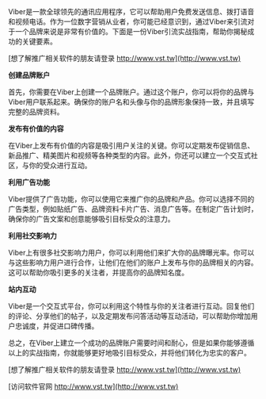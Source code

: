 Viber是一款全球领先的通讯应用程序，它可以帮助用户免费发送信息、拨打语音和视频电话。作为一位数字营销从业者，你可能已经意识到，通过Viber来引流对于一个品牌来说是非常有价值的。下面是一份Viber引流实战指南，帮助你揭秘成功的关键要素。

[想了解推广相关软件的朋友请登录 http://www.vst.tw](http://www.vst.tw)

**创建品牌账户**

首先，你需要在Viber上创建一个品牌账户。通过这个账户，你可以将你的品牌与Viber用户联系起来。确保你的账户名和头像与你的品牌形象保持一致，并且填写完整的品牌资料。

**发布有价值的内容**

在Viber上发布有价值的内容是吸引用户关注的关键。你可以定期发布促销信息、新品推广、精美图片和视频等各种类型的内容。此外，你还可以建立一个交互式社区，与你的受众进行互动。

**利用广告功能**

Viber提供了广告功能，你可以使用它来推广你的品牌和产品。你可以选择不同的广告类型，例如贴纸广告、品牌资料卡片广告、消息广告等。在制定广告计划时，确保你的广告文案和创意能够吸引目标受众的注意力。

**利用社交影响力**

Viber上有很多社交影响力用户，你可以利用他们来扩大你的品牌曝光率。你可以与这些影响力用户进行合作，让他们在他们的账户上发布与你的品牌相关的内容。这可以帮助你吸引更多的关注者，并提高你的品牌知名度。

**站内互动**

Viber是一个交互式平台，你可以利用这个特性与你的关注者进行互动。回复他们的评论、分享他们的帖子，以及定期发布问答活动等互动活动，可以帮助你增加用户忠诚度，并促进口碑传播。

总之，在Viber上建立一个成功的品牌账户需要时间和耐心，但是如果你能够遵循以上的实战指南，你就能够更好地吸引目标受众，并将他们转化为忠实的客户。

[想了解推广相关软件的朋友请登录 http://www.vst.tw](http://www.vst.tw)


[访问软件官网 http://www.vst.tw](http://www.vst.tw)

